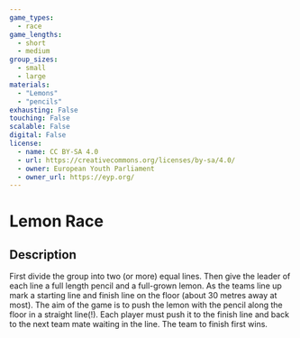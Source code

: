 ```yaml
---
game_types:
  - race
game_lengths:
  - short
  - medium
group_sizes:
  - small
  - large
materials:
  - "Lemons"
  - "pencils"
exhausting: False
touching: False
scalable: False
digital: False
license:
  - name: CC BY-SA 4.0
  - url: https://creativecommons.org/licenses/by-sa/4.0/
  - owner: European Youth Parliament
  - owner_url: https://eyp.org/
---
```

# Lemon Race

## Description
First divide the group into two (or more) equal lines. Then give the leader of
each line a full length pencil and a full-grown lemon. As the teams line up mark a starting line and finish line on the floor (about 30 metres away at most). The aim of the game is to push the lemon with the pencil along the floor in a straight line(!). Each player must push it to the finish line and back to the next team mate waiting in the line. The team to finish first wins.

